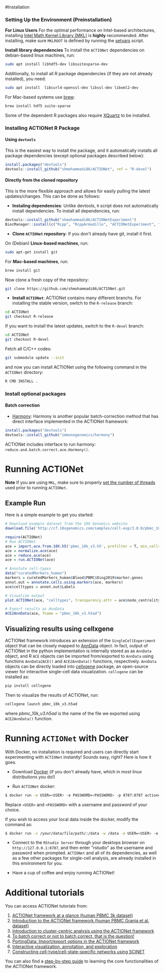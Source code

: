 #Installation


### Setting Up the Environment (Preinstallation)
**For Linux Users**
For the optimal performance on Intel-based architectures, installing [Intel Math Kernel Library (MKL)](https://software.intel.com/content/www/us/en/develop/articles/intel-math-kernel-library-intel-mkl-2020-install-guide.html) is **highly** recommended. After installing, make sure `MKLROOT` is defined by running the [setvars](https://software.intel.com/content/www/us/en/develop/documentation/using-configuration-file-for-setvars-sh/top.html) script.


**Install library dependencies**
To install the `ACTIONet` dependencies on debian-based linux machines, run:

```bash
sudo apt install libhdf5-dev libsuitesparse-dev
```

Additionally, to install all R package dependencies (if they are not already installed), you need:

```bash
sudo apt install  libcurl4-openssl-dev libssl-dev libxml2-dev
```

For Mac-based systems use [brew](https://brew.sh/):

```bash
brew install hdf5 suite-sparse
```
Some of the dependent R packages also require [XQuartz](https://www.xquartz.org) to be installed.


### Installing ACTIONet R Package

#### Using `devtools`
This is the easiest way to install the package, and it automatically installs all package dependencies (except optional packages described below):

```r
install.packages("devtools")
devtools::install_github("shmohammadi86/ACTIONet", ref = "R-devel")

```

#### Directly from the cloned repository
This is the more flexible approach and allows for easily pulling the latest updates/changes. This can be done as follows:

* **Instaling dependencies**: Unlike devtools, `R` script does not automatically install dependencies. To install all dependencies, run:


```r
devtools::install_github("shmohammadi86/ACTIONetExperiment")
BiocManager::install(c("Rcpp", "RcppArmadillo", "ACTIONetExperiment", "Matrix", "SingleCellExperiment", "hdf5r", "ggplot2", "ComplexHeatmap", "ggpubr", "ggrepel", "RColorBrewer", "pals", "seriation", "dplyr", "grid", "matrixStats", "gplots", "batchelor", "BiocParallel", "plotly", "scran", "scatter"))
```

* **Clone `ACTIONet` repository**:
If you don't already have git, install it first.

On (Debian) **Linux-based  machines**, run:

```bash
sudo apt-get install git
```

For **Mac-based machines**, run:

```bash
brew install git
```

Now clone a fresh copy of the repository:

```bash
git clone https://github.com/shmohammadi86/ACTIONet.git
```


* **Install `ACTIONet`**:
ACTIONet contains many different branchs. For installing the stable version, switch to the `R-release` branch:

```bash
cd ACTIONet
git checkout R-release
```

If you want to install the latest updates, switch to the `R-devel` branch:

```bash
cd ACTIONet
git checkout R-devel
```

Fetch all C/C++ codes:
```bash
git submodule update --init
```

and now you can install ACTIONet using the following command in the `ACTIONet` directory:

```bash
R CMD INSTALL .
```

### Install optional packages
#### Batch correction
* [Harmony](https://github.com/immunogenomics/harmony): Harmony is another popular batch-correction method that has direct interface implemented in the ACTIONet framework:

```r
install.packages("devtools")
devtools::install_github("immunogenomics/harmony")
```

ACTIONet includes interface to run harmony: `reduce.and.batch.correct.ace.Harmony()`.


# Running ACTIONet
**Note** If you are using `MKL`, make sure to properly [set the number of threads](https://software.intel.com/content/www/us/en/develop/documentation/mkl-macos-developer-guide/top/managing-performance-and-memory/improving-performance-with-threading/techniques-to-set-the-number-of-threads.html) used prior to running `ACTIONet`.

## Example Run
Here is a simple example to get you started:

```r
# Download example dataset from the 10X Genomics website
download.file('http://cf.10xgenomics.com/samples/cell-exp/3.0.0/pbmc_10k_v3/pbmc_10k_v3_filtered_feature_bc_matrix.h5', 'pbmc_10k_v3.h5')

require(ACTIONet)
# Run ACTIONet
ace = import.ace.from.10X.h5('pbmc_10k_v3.h5', prefilter = T, min_cells_per_feat = 0.01, min_feats_per_cell = 1000)
ace = normalize.ace(ace)
ace = reduce.ace(ace)
ace = run.ACTIONet(ace)

# Annotate cell-types
data("curatedMarkers_human")
markers = curatedMarkers_human$Blood$PBMC$Ding2019$marker.genes
annot.out = annotate.cells.using.markers(ace, markers)
ace$celltypes = annot.out$Labels

# Visualize output
plot.ACTIONet(ace, "celltypes", transparency.attr = ace$node_centrality)

# Export results as AnnData
ACE2AnnData(ace, fname = "pbmc_10k_v3.h5ad")
```
## Visualizing results using cellxgene

ACTIONet framework introduces an extension of the `SingleCellExperiment` object that can be closely mapped to [AnnData](https://anndata.readthedocs.io/en/stable/index.html) object. In fact, output of ACTIONet in the python implementation is internally stored as as `AnnData` object, and R `ACE` objects can be imported from/exported to `AnnData` using functions `AnnData2ACE()` and `ACE2AnnData()` functions, respectively. `AnnData` objects can be directly loaded into [cellxgene](https://github.com/chanzuckerberg/cellxgene) package, an open-source viewer for interactive single-cell data visualization. `cellxgene` can be installed as:

```bash
pip install cellxgene

```

Then to visualize the results of ACTIONet, run:
```bash
cellxgene launch pbmc_10k_v3.h5ad
```

where *pbmc_10k_v3.h5ad* is the name of the file we exported using `ACE2AnnData()` function.


# Running `ACTIONet` with Docker

With Docker, no installation is required and users can directly start experimenting with `ACTIONet` instantly! Sounds easy, right? Here is how it goes.

* Download [Docker](https://store.docker.com/search?offering=community&type=edition) (if you don't already have, which in most linux distributions you do!)

* Run `ACTIONet` docker:

```bash
$ docker run -e USER=<USER> -e PASSWORD=<PASSWORD> -p 8787:8787 actionet/actionet:mini
```
Replace `<USER>` and `<PASSWORD>` with a username and password of your choice.

If you wish to access your local data inside the docker, modify the command as:

```bash
$ docker run -v /your/data/file/path/:/data -w /data -e USER=<USER> -e PASSWORD=<PASSWORD> -p 8787:8787 actionet/actionet:mini
```

* Connect to the `RStudio Server` through your desktops browser on `http://127.0.0.1:8787`, and then enter "rstudio" as the username and password when prompted. `ACTIONet` and all of its dependencies, as well as a few other packages for single-cell analysis,  are already installed in this environment for you.

* Have a cup of coffee and enjoy running ACTIONet!


# Additional tutorials
You can access ACTIONet tutorials from:
1. [ACTIONet framework at a glance (human PBMC 3k dataset)](http://compbio.mit.edu/ACTIONet/tutorials/mini_intro.html)
2. [Introduction to the ACTIONet framework (human PBMC Granja et al. dataset)](http://compbio.mit.edu/ACTIONet/tutorials/intro.html)
3. [Introduction to cluster-centric analysis using the ACTIONet framework](http://compbio.mit.edu/ACTIONet/tutorials/clustering.html)
4. [To batch correct or not to batch correct, that is the question!](http://compbio.mit.edu/ACTIONet/tutorials/batch.html)
5. [PortingData: Import/export options in the ACTIONet framework](http://compbio.mit.edu/ACTIONet/tutorials/porting_data.html)
6. [Interactive visualization, annotation, and exploration](http://compbio.mit.edu/ACTIONet/tutorials/annotation.html)
7. [Constructing cell-type/cell-state-specific networks using SCINET](http://compbio.mit.edu/ACTIONet/tutorials/scinet.html)

You can also find a [step-by-step guide](http://compbio.mit.edu/ACTIONet/tutorials/guide.html) to learning the core functionalities of the ACTIONet framework.
